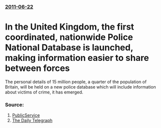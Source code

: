 ### [2011-06-22](/news/2011/06/22/index.md)

# In the United Kingdom, the first coordinated, nationwide Police National Database is launched, making information easier to share between forces 

The personal details of 15 million people, a quarter of the population of Britain, will be held on a new police database which will include information about victims of crime, it has emerged.


### Source:

1. [PublicService](http://www.publicservice.co.uk/news_story.asp?id=16679)
2. [The Daily Telegraph](http://www.telegraph.co.uk/news/uknews/crime/8580657/Quarter-of-UK-population-will-be-on-new-police-database.html)
